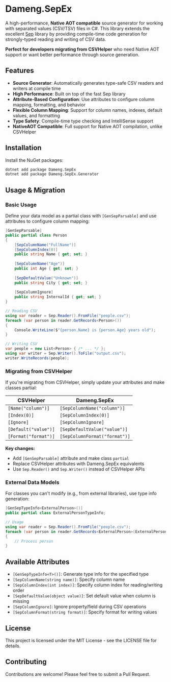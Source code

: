 # Dameng.SepEx

A high-performance, **Native AOT compatible** source generator for working with separated values (CSV/TSV) files in C#. This library extends the excellent [Sep](https://github.com/nietras/Sep) library by providing compile-time code generation for strongly-typed reading and writing of CSV data.

**Perfect for developers migrating from CSVHelper** who need Native AOT support or want better performance through source generation.

## Features

- **Source Generator**: Automatically generates type-safe CSV readers and writers at compile time
- **High Performance**: Built on top of the fast Sep library
- **Attribute-Based Configuration**: Use attributes to configure column mapping, formatting, and behavior
- **Flexible Column Mapping**: Support for column names, indexes, default values, and formatting
- **Type Safety**: Compile-time type checking and IntelliSense support
- **NativeAOT Compatible**: Full support for Native AOT compilation, unlike CSVHelper

## Installation

Install the NuGet packages:

```bash
dotnet add package Dameng.SepEx
dotnet add package Dameng.SepEx.Generator
```

## Usage & Migration

### Basic Usage

Define your data model as a partial class with `[GenSepParsable]` and use attributes to configure column mapping:

```csharp
[GenSepParsable]
public partial class Person
{
    [SepColumnName("FullName")]
    [SepColumnIndex(0)]
    public string Name { get; set; }
    
    [SepColumnName("Age")]
    public int Age { get; set; }
    
    [SepDefaultValue("Unknown")]
    public string City { get; set; }
    
    [SepColumnIgnore]
    public string InternalId { get; set; }
}

// Reading CSV
using var reader = Sep.Reader().FromFile("people.csv");
foreach (var person in reader.GetRecords<Person>())
{
    Console.WriteLine($"{person.Name} is {person.Age} years old");
}

// Writing CSV
var people = new List<Person> { /* ... */ };
using var writer = Sep.Writer().ToFile("output.csv");
writer.WriteRecords(people);
```

### Migrating from CSVHelper

If you're migrating from CSVHelper, simply update your attributes and make classes partial:

| CSVHelper | Dameng.SepEx |
|-----------|--------------|
| `[Name("column")]` | `[SepColumnName("column")]` |
| `[Index(0)]` | `[SepColumnIndex(0)]` |
| `[Ignore]` | `[SepColumnIgnore]` |
| `[Default("value")]` | `[SepDefaultValue("value")]` |
| `[Format("format")]` | `[SepColumnFormat("format")]` |

**Key changes:**
- Add `[GenSepParsable]` attribute and make class `partial`
- Replace CSVHelper attributes with Dameng.SepEx equivalents
- Use `Sep.Reader()` and `Sep.Writer()` instead of CSVHelper APIs

### External Data Models

For classes you can't modify (e.g., from external libraries), use type info generation:

```csharp
[GenSepTypeInfo<ExternalPerson>()]
public partial class ExternalPersonTypeInfo;

// Usage
using var reader = Sep.Reader().FromFile("people.csv");
foreach (var person in reader.GetRecords<ExternalPerson>(ExternalPersonTypeInfo.ExternalPerson))
{
    // Process person
}
```

## Available Attributes

- `[GenSepTypeInfo<T>()]`: Generate type info for the specified type
- `[SepColumnName(string name)]`: Specify column name
- `[SepColumnIndex(int index)]`: Specify column index for reading/writing order
- `[SepDefaultValue(object value)]`: Set default value when column is missing
- `[SepColumnIgnore]`: Ignore property/field during CSV operations
- `[SepColumnFormat(string format)]`: Specify format for writing values

## License

This project is licensed under the MIT License - see the LICENSE file for details.

## Contributing

Contributions are welcome! Please feel free to submit a Pull Request.